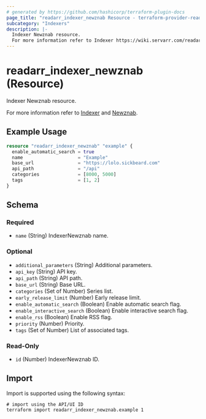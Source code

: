 ```yaml
---
# generated by https://github.com/hashicorp/terraform-plugin-docs
page_title: "readarr_indexer_newznab Resource - terraform-provider-readarr"
subcategory: "Indexers"
description: |-
  Indexer Newznab resource.
  For more information refer to Indexer https://wiki.servarr.com/readarr/settings#indexers and Newznab https://wiki.servarr.com/readarr/supported#newznab.
---
```


# readarr_indexer_newznab (Resource)

<!-- subcategory:Indexers -->Indexer Newznab resource.
For more information refer to [Indexer](https://wiki.servarr.com/readarr/settings#indexers) and [Newznab](https://wiki.servarr.com/readarr/supported#newznab).

## Example Usage

```terraform
resource "readarr_indexer_newznab" "example" {
  enable_automatic_search = true
  name                    = "Example"
  base_url                = "https://lolo.sickbeard.com"
  api_path                = "/api"
  categories              = [8000, 5000]
  tags                    = [1, 2]
}
```

<!-- schema generated by tfplugindocs -->
## Schema

### Required

- `name` (String) IndexerNewznab name.

### Optional

- `additional_parameters` (String) Additional parameters.
- `api_key` (String) API key.
- `api_path` (String) API path.
- `base_url` (String) Base URL.
- `categories` (Set of Number) Series list.
- `early_release_limit` (Number) Early release limit.
- `enable_automatic_search` (Boolean) Enable automatic search flag.
- `enable_interactive_search` (Boolean) Enable interactive search flag.
- `enable_rss` (Boolean) Enable RSS flag.
- `priority` (Number) Priority.
- `tags` (Set of Number) List of associated tags.

### Read-Only

- `id` (Number) IndexerNewznab ID.

## Import

Import is supported using the following syntax:

```shell
# import using the API/UI ID
terraform import readarr_indexer_newznab.example 1
```
